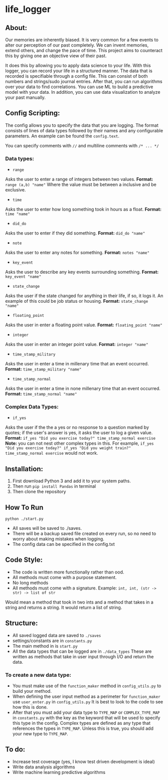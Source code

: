 # life_logger

## About:
Our memories are inherently biased. It is very common for a few events to alter our perception of our past completely. We can invent memories, extend others, and change the pace of time. This project aims to counteract this by giving one an objective view of their past.

It does this by allowing you to apply data science to your life. With this logger, you can record your life in a structured manner. The data that is recorded is specifiable through a config file. This can consist of both numbers and strings/sudo journal entries. After that, you can run algorithms over your data to find correlations. You can use ML to build a predictive model with your data. In addition, you can use data visualization to analyze your past manually.

## Config Scripting:
The config allows you to specify the data that you are logging. The format consists of lines of data types followed by their names and any configurable parameters. An example can be found the `config.text`.

You can specify comments with `//` and multiline comments with `/* ... */`

### Data types:
* `range`

Asks the user to enter a range of integers between two values. **Format:** `range (a,b) "name"` Where the value must be between a inclusive and be exclusive.

* `time`

Asks the user to enter how long something took in hours as a float. **Format:** `time "name"`

* `did_do`

Asks the user to enter if they did something. **Format:** `did_do "name"`

* `note`

Asks the user to enter any notes for something. **Format:** `notes "name"`

* `key_event`

Asks the user to describe any key events surrounding something. **Format:** `key_event "name"`

* `state_change`

Asks the user if the state changed for anything in their life, if so, it logs it. An example of this could be job status or housing. **Format:** `state_change "name"`

* `floating_point`

Asks the user in enter a floating point value. **Format:** `floating_point "name"`

* `integer`

Asks the user in enter an integer point value. **Format:** `integer "name"`

* `time_stamp_military`

Asks the user in enter a time in millenary time that an event occurred. **Format:** `time_stamp_military "name"`

* `time_stamp_normal`

Asks the user in enter a time in none millenary time that an event occurred. **Format:** `time_stamp_normal "name"`

### Complex Data Types:

* `if_yes`

Asks the user if the the a yes or no response to a question marked by quotes; if the user's answer is yes, it asks the user to log a given value. **Format:** `if_yes "Did you exercise today?" time_stamp_normal exercise` **Note:** you can not nest other complex types in this. For example, `if_yes "Did you exercise today?" if_yes "Did you weight train?" time_stamp_normal exercise` would not work.

## Installation:
1. First download Python 3 and add it to your system paths.
2. Then run `pip install Pandas` in terminal
3. Then clone the repository

## How To Run
    python ./start.py
* All saves will be saved to ./saves. 
* There will be a backup saved file created on every run, so no need to worry about making mistakes when logging.
* The config data can be specified in the config.txt

## Code Style:
* The code is written more functionally rather than ood.
* All methods must come with a purpose statement.
* No long methods
* All methods must come with a signature. Example:
`int, int, (str -> str) -> list of str`

 Would mean a method that took in two ints and a method that takes in a string and returns a string. It would return a list of string.

## Structure:
* All saved logged data are saved to `./saves`
* settings/constants are in `constants.py`
* The main method in is `start.py`
* All the data types that can be logged are in `./data_types` These are written as methods that take in user input through I/O and return the data.

### To create a new data type:
* You must make use of the `function_maker` method in `config_utils.py` to build your method.
* When defining the user input method as a perimeter for `function_maker` use `user_enter.py` in `config_utils.py` It is best to look to the code to see how this is done.
* After that you must add your data type to `TYPE_MAP` or `COMPLEX_TYPE_MAP` in `constants.py` with the key as the keyword that will be used to specify this type in the config. Complex types are defined as any type that references the types in `TYPE_MAP`. Unless this is true, you should add your new type to `TYPE_MAP`.


## To do:
* Increase test coverage (yes, I know test driven development is ideal)
* Write data analysis algorithms
* Write machine learning predictive algorithms
